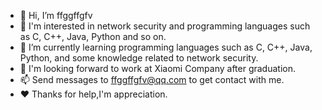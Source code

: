 - 👋 Hi, I’m ffggffgfv
- 👀 I'm interested in network security and programming languages such as C, C++, Java, Python and so on.
- 🌱 I’m currently learning programming languages such as C, C++, Java, Python, and some knowledge related to network security.
- 💞️ I'm looking forward to work at Xiaomi Company after graduation.
- 📫 Send messages to ffggffgfv@qq.com to get contact with me.
- ❤️ Thanks for help,I'm appreciation.

<!---
ffggffgfv/ffggffgfv is a ✨ special ✨ repository because its `README.md` (this file) appears on your GitHub profile.
You can click the Preview link to take a look at your changes.
--->
